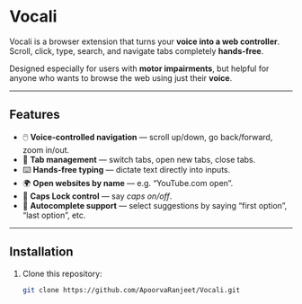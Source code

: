 # Vocali

Vocali is a browser extension that turns your **voice into a web controller**.  
Scroll, click, type, search, and navigate tabs completely **hands-free**.  

 Designed especially for users with **motor impairments**, but helpful for anyone who wants to browse the web using just their **voice**.

---

##  Features
- 🖱️ **Voice-controlled navigation** — scroll up/down, go back/forward, zoom in/out.
- 🔗 **Tab management** — switch tabs, open new tabs, close tabs.
- ⌨️ **Hands-free typing** — dictate text directly into inputs.
- 🌍 **Open websites by name** — e.g. “YouTube.com open”.
- 🔡 **Caps Lock control** — say *caps on/off*.
- 📑 **Autocomplete support** — select suggestions by saying “first option”, “last option”, etc.

---

##  Installation
1. Clone this repository:
   ```bash
   git clone https://github.com/ApoorvaRanjeet/Vocali.git
